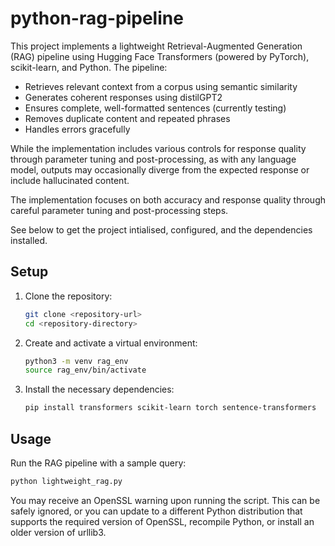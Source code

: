 # python-rag-pipeline

This project implements a lightweight Retrieval-Augmented Generation (RAG) pipeline using Hugging Face Transformers (powered by PyTorch), scikit-learn, and Python. The pipeline:
- Retrieves relevant context from a corpus using semantic similarity
- Generates coherent responses using distilGPT2
- Ensures complete, well-formatted sentences (currently testing)
- Removes duplicate content and repeated phrases
- Handles errors gracefully

While the implementation includes various controls for response quality through parameter tuning and post-processing, as with any language model, outputs may occasionally diverge from the expected response or include hallucinated content.

The implementation focuses on both accuracy and response quality through careful parameter tuning and post-processing steps.

See below to get the project intialised, configured, and the dependencies installed.

## Setup

1. Clone the repository:
    ```sh
    git clone <repository-url>
    cd <repository-directory>
    ```

2. Create and activate a virtual environment:
    ```sh
    python3 -m venv rag_env
    source rag_env/bin/activate
    ```

3. Install the necessary dependencies:
    ```sh
    pip install transformers scikit-learn torch sentence-transformers

## Usage

Run the RAG pipeline with a sample query:
```sh
python lightweight_rag.py
```

You may receive an OpenSSL warning upon running the script. This can be safely ignored, or you can update to a different Python distribution that supports the required version of OpenSSL, recompile Python, or install an older version of urllib3.
